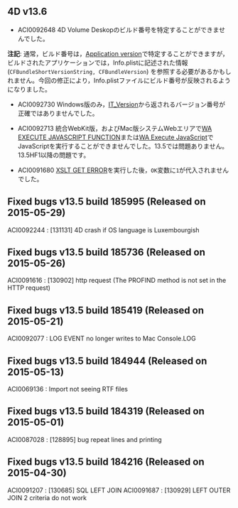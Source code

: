 4D v13.6
---

* ACI0092648 4D Volume Deskopのビルド番号を特定することができませんでした。

**注記**: 通常，ビルド番号は，[Application version](http://doc.4d.com/4Dv13/4D/13.5/Application-version.301-1458428.ja.html)で特定することができますが，ビルドされたアプリケーションでは，Info.plistに記述された情報 (```CFBundleShortVersionString, CFBundleVersion```) を参照する必要があるかもしれません。今回の修正により，Info.plistファイルにビルド番号が反映されるようになりました。

* ACI0092730 Windows版のみ，[IT_Version](http://doc.4d.com/4Dv13/4D/13.2/IT-Version.301-1086826.ja.html)から返されるバージョン番号が正確ではありませんでした。

* ACI0092713 統合WebKit版，およびMac版システムWebエリアで[WA EXECUTE JAVASCRIPT FUNCTION](http://doc.4d.com/4Dv13/4D/13.5/WA-EXECUTE-JAVASCRIPT-FUNCTION.301-1457214.ja.html)または[WA Execute JavaScript](http://doc.4d.com/4Dv13/4D/13.5/WA-Execute-JavaScript.301-1457215.ja.html)でJavaScriptを実行することができませんでした。13.5では問題ありません。13.5HF1以降の問題です。
 
* ACI0091680 [XSLT GET ERROR](http://doc.4d.com/4Dv13/4D/13.5/XSLT-GET-ERROR.301-1457286.ja.html)を実行した後，```OK```変数に```1```が代入されませんでした。

Fixed bugs v13.5 build 185995 (Released on 2015-05-29)
-----------------------------------------------------
ACI0092244 : [131131] 4D crash if OS language is Luxembourgish

Fixed bugs v13.5 build 185736 (Released on 2015-05-26)
-----------------------------------------------------
ACI0091616 : [130902] http request (The PROFIND method is not set in the HTTP request)

Fixed bugs v13.5 build 185419 (Released on 2015-05-21)
-----------------------------------------------------
ACI0092077 : LOG EVENT no longer writes to Mac Console.LOG

Fixed bugs v13.5 build 184944 (Released on 2015-05-13)
-----------------------------------------------------
ACI0069136 : Import not seeing RTF files

Fixed bugs v13.5 build 184319 (Released on 2015-05-01)
-----------------------------------------------------
ACI0087028 : [128895] bug repeat lines and printing

Fixed bugs v13.5 build 184216 (Released on 2015-04-30)
-----------------------------------------------------
ACI0091207 : [130685] SQL LEFT JOIN
ACI0091687 : [130929] LEFT OUTER JOIN 2 criteria do not work

